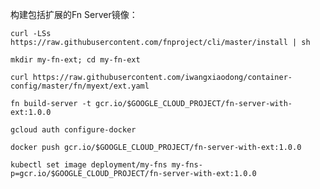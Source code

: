 
构建包括扩展的Fn Server镜像：

    curl -LSs https://raw.githubusercontent.com/fnproject/cli/master/install | sh

    mkdir my-fn-ext; cd my-fn-ext
    
    curl https://raw.githubusercontent.com/iwangxiaodong/container-config/master/fn/myext/ext.yaml
   
    fn build-server -t gcr.io/$GOOGLE_CLOUD_PROJECT/fn-server-with-ext:1.0.0
    
    gcloud auth configure-docker
        
    docker push gcr.io/$GOOGLE_CLOUD_PROJECT/fn-server-with-ext:1.0.0
    
    kubectl set image deployment/my-fns my-fns-p=gcr.io/$GOOGLE_CLOUD_PROJECT/fn-server-with-ext:1.0.0
